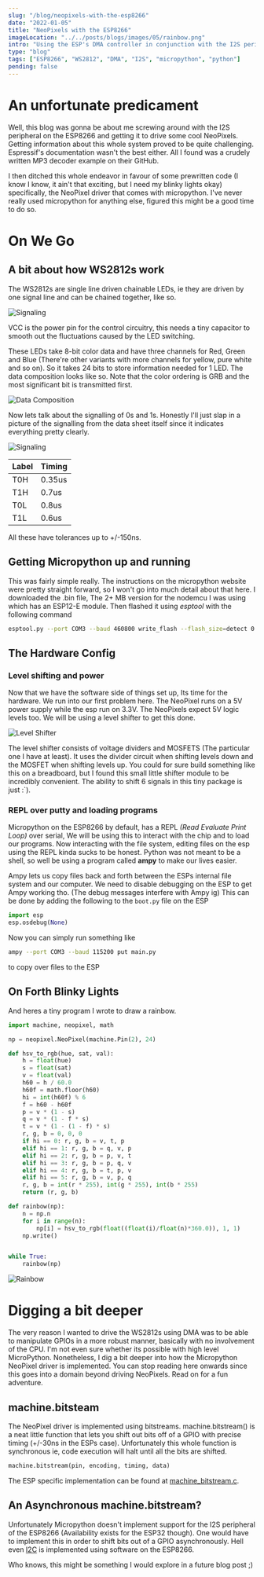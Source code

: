 ```yaml
---
slug: "/blog/neopixels-with-the-esp8266"
date: "2022-01-05"
title: "NeoPixels with the ESP8266"
imageLocation: "../../posts/blogs/images/05/rainbow.png"
intro: "Using the ESP's DMA controller in conjunction with the I2S peripheral to control NeoPixels. NOT!"
type: "blog"
tags: ["ESP8266", "WS2812", "DMA", "I2S", "micropython", "python"]
pending: false
---
```


# An unfortunate predicament

Well, this blog was gonna be about me screwing around with the I2S peripheral on
the ESP8266 and getting it to drive some cool NeoPixels. Getting information
about this whole system proved to be quite challenging. Espressif's
documentation wasn't the best either. All I found was a crudely written MP3
decoder example on their GitHub.

I then ditched this whole endeavor in favour of some prewritten code (I know I
know, it ain't that exciting, but I need my blinky lights okay) specifically,
the NeoPixel driver that comes with micropython. I've never really used
micropython for anything else, figured this might be a good time to do so.

# On We Go

## A bit about how WS2812s work

The WS2812s are single line driven chainable LEDs, ie they are driven by one
signal line and can be chained together, like so.

![Signaling](../../posts/blogs/images/05/chaining.png)

VCC is the power pin for the control circuitry, this needs a tiny capacitor to
smooth out the fluctuations caused by the LED switching.

These LEDs take 8-bit color data and have three channels for Red, Green and Blue
(There're other variants with more channels for yellow, pure white and so on).
So it takes 24 bits to store information needed for 1 LED. The data composition
looks like so. Note that the color ordering is GRB and the most significant bit
is transmitted first.

![Data Composition](../../posts/blogs/images/05/data-composition.png)

Now lets talk about the signalling of 0s and 1s. Honestly I'll just slap in a
picture of the signalling from the data sheet itself since it indicates
everything pretty clearly.

![Signaling](../../posts/blogs/images/05/signaling.png)

| Label | Timing |
| --- | --- |
| T0H | 0.35us |
| T1H | 0.7us |
| T0L | 0.8us |
| T1L | 0.6us |

All these have tolerances up to +/-150ns.

## Getting Micropython up and running

This was fairly simple really. The instructions on the micropython website were
pretty straight forward, so I won't go into much detail about that here. I
downloaded the .bin file, The 2+ MB version for the nodemcu I was using which
has an ESP12-E module. Then flashed it using *esptool* with the following
command

```bash
esptool.py --port COM3 --baud 460800 write_flash --flash_size=detect 0 .\esp8266-v1.17.bin
```

## The Hardware Config

### Level shifting and power

Now that we have the software side of things set up, Its time for the hardware.
We run into our first problem here. The NeoPixel runs on a 5V power supply while
the esp run on 3.3V. The NeoPixels expect 5V logic levels too. We will be using
a level shifter to get this done.

![Level Shifter](../../posts/blogs/images/05/level_shifter.jpg)

The level shifter consists of voltage dividers and MOSFETS (The particular one I
have at least). It uses the divider circuit when shifting levels down and the
MOSFET when shifting levels up. You could for sure build something like this on
a breadboard, but I found this small little shifter module to be incredibly
convenient. The ability to shift 6 signals in this tiny package is just :`).

<!-- TODO: INSERT CIRCUIT DIAGRAM OF THE WHOLE THING -->

### REPL over putty and loading programs

Micropython on the ESP8266 by default, has a REPL *(Read Evaluate Print Loop)*
over serial, We will be using this to interact with the chip and to load our
programs. Now interacting with the file system, editing files on the esp using
the REPL kinda sucks to be honest. Python was not meant to be a shell, so well
be using a program called __ampy__ to make our lives easier.

Ampy lets us copy files back and forth between the ESPs internal file system and
our computer. We need to disable debugging on the ESP to get Ampy working tho.
(The debug messages interfere with Ampy ig) This can be done by adding the
following to the `boot.py` file on the ESP

```python
import esp
esp.osdebug(None)
```

Now you can simply run something like 

```bash
ampy --port COM3 --baud 115200 put main.py
```

to copy over files to the ESP

## On Forth Blinky Lights

And heres a tiny program I wrote to draw a rainbow.

```python
import machine, neopixel, math

np = neopixel.NeoPixel(machine.Pin(2), 24)

def hsv_to_rgb(hue, sat, val):
	h = float(hue)
	s = float(sat)
	v = float(val)
	h60 = h / 60.0
	h60f = math.floor(h60)
	hi = int(h60f) % 6
	f = h60 - h60f
	p = v * (1 - s)
	q = v * (1 - f * s)
	t = v * (1 - (1 - f) * s)
	r, g, b = 0, 0, 0
	if hi == 0: r, g, b = v, t, p
	elif hi == 1: r, g, b = q, v, p
	elif hi == 2: r, g, b = p, v, t
	elif hi == 3: r, g, b = p, q, v
	elif hi == 4: r, g, b = t, p, v
	elif hi == 5: r, g, b = v, p, q
	r, g, b = int(r * 255), int(g * 255), int(b * 255)
	return (r, g, b)

def rainbow(np):
	n = np.n
	for i in range(n):
		np[i] = hsv_to_rgb(float((float(i)/float(n)*360.0)), 1, 1)
	np.write()


while True:
	rainbow(np)
```
![Rainbow](../../posts/blogs/images/05/rainbow.png)

# Digging a bit deeper

The very reason I wanted to drive the WS2812s using DMA was to be able to
manipulate GPIOs in a more robust manner, basically with no involvement of the
CPU. I'm not even sure whether its possible with high level MicroPython.
Nonetheless, I dig a bit deeper into how the Micropython NeoPixel driver is
implemented. You can stop reading here onwards since this goes into a domain
beyond driving NeoPixels. Read on for a fun adventure.

## machine.bitsteam

The NeoPixel driver is implemented using bitstreams. machine.bitstream() is a
neat little function that lets you shift out bits off of a GPIO with precise
timing (+/-30ns in the ESPs case). Unfortunately this whole function is
synchronous ie, code execution will halt until all the bits are shifted.

```python
machine.bitstream(pin, encoding, timing, data)
```

The ESP specific implementation can be found at
[machine_bitstream.c](https://github.com/micropython/micropython/blob/master/ports/esp8266/machine_bitstream.c).

## An Asynchronous machine.bitstream?

Unfortunately Micropython doesn't implement support for the I2S peripheral of
the ESP8266 (Availability exists for the ESP32 though). One would have to
implement this in order to shift bits out of a GPIO asynchronously. Hell even
[I2C](https://docs.micropython.org/en/latest/esp8266/quickref.html#i2c-bus) is
implemented using software on the ESP8266.

Who knows, this might be something I would explore in a future blog post ;)